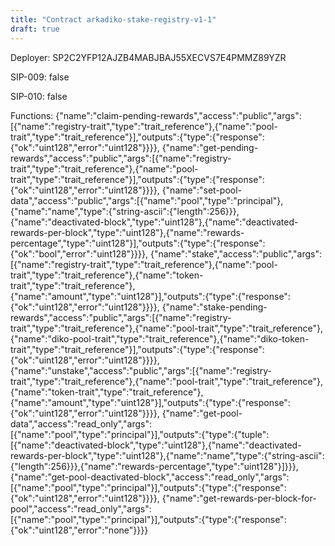 ```yaml
---
title: "Contract arkadiko-stake-registry-v1-1"
draft: true
---
```

Deployer: SP2C2YFP12AJZB4MABJBAJ55XECVS7E4PMMZ89YZR

SIP-009: false

SIP-010: false

Functions:
{"name":"claim-pending-rewards","access":"public","args":[{"name":"registry-trait","type":"trait_reference"},{"name":"pool-trait","type":"trait_reference"}],"outputs":{"type":{"response":{"ok":"uint128","error":"uint128"}}}}, {"name":"get-pending-rewards","access":"public","args":[{"name":"registry-trait","type":"trait_reference"},{"name":"pool-trait","type":"trait_reference"}],"outputs":{"type":{"response":{"ok":"uint128","error":"uint128"}}}}, {"name":"set-pool-data","access":"public","args":[{"name":"pool","type":"principal"},{"name":"name","type":{"string-ascii":{"length":256}}},{"name":"deactivated-block","type":"uint128"},{"name":"deactivated-rewards-per-block","type":"uint128"},{"name":"rewards-percentage","type":"uint128"}],"outputs":{"type":{"response":{"ok":"bool","error":"uint128"}}}}, {"name":"stake","access":"public","args":[{"name":"registry-trait","type":"trait_reference"},{"name":"pool-trait","type":"trait_reference"},{"name":"token-trait","type":"trait_reference"},{"name":"amount","type":"uint128"}],"outputs":{"type":{"response":{"ok":"uint128","error":"uint128"}}}}, {"name":"stake-pending-rewards","access":"public","args":[{"name":"registry-trait","type":"trait_reference"},{"name":"pool-trait","type":"trait_reference"},{"name":"diko-pool-trait","type":"trait_reference"},{"name":"diko-token-trait","type":"trait_reference"}],"outputs":{"type":{"response":{"ok":"uint128","error":"uint128"}}}}, {"name":"unstake","access":"public","args":[{"name":"registry-trait","type":"trait_reference"},{"name":"pool-trait","type":"trait_reference"},{"name":"token-trait","type":"trait_reference"},{"name":"amount","type":"uint128"}],"outputs":{"type":{"response":{"ok":"uint128","error":"uint128"}}}}, {"name":"get-pool-data","access":"read_only","args":[{"name":"pool","type":"principal"}],"outputs":{"type":{"tuple":[{"name":"deactivated-block","type":"uint128"},{"name":"deactivated-rewards-per-block","type":"uint128"},{"name":"name","type":{"string-ascii":{"length":256}}},{"name":"rewards-percentage","type":"uint128"}]}}}, {"name":"get-pool-deactivated-block","access":"read_only","args":[{"name":"pool","type":"principal"}],"outputs":{"type":{"response":{"ok":"uint128","error":"uint128"}}}}, {"name":"get-rewards-per-block-for-pool","access":"read_only","args":[{"name":"pool","type":"principal"}],"outputs":{"type":{"response":{"ok":"uint128","error":"none"}}}}
